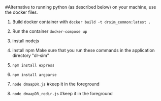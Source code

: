 #Alternative to running python (as described below) on your machine, use the docker files.
1. Build docker container with ```docker build -t drsim_common:latest .```
2. Run the container ```docker-compose up```



1. install nodejs
2. install npm
Make sure that you run these commands in the application directory "dr-sim"
3. `npm install express`
4. `npm install argparse`
5. `node dmaapDR.js`   #keep it in the foreground
6. `node dmaapDR_redir.js`  #keep it in the foreground
